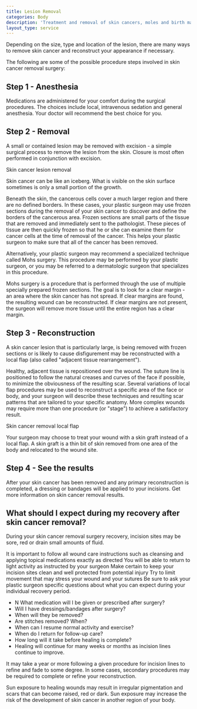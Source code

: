 ```yaml
---
title: Lesion Removal
categories: Body
description: 'Treatment and removal of skin cancers, moles and birth marks.'
layout_type: service
---
```

Depending on the size, type and location of the lesion, there are many ways to remove skin cancer and reconstruct your appearance if necessary.

The following are some of the possible procedure steps involved in skin cancer removal surgery:

## Step 1 - Anesthesia
Medications are administered for your comfort during the surgical procedures. The choices include local, intravenous sedation and general anesthesia. Your doctor will recommend the best choice for you.

## Step 2 - Removal
A small or contained lesion may be removed with excision - a simple surgical process to remove the lesion from the skin. Closure is most often performed in conjunction with excision.

Skin cancer lesion removal

Skin cancer can be like an iceberg. What is visible on the skin surface sometimes is only a small portion of the growth.

Beneath the skin, the cancerous cells cover a much larger region and there are no defined borders. In these cases, your plastic surgeon may use frozen sections during the removal of your skin cancer to discover and define the borders of the cancerous area. Frozen sections are small parts of the tissue that are removed and immediately sent to the pathologist. These pieces of tissue are then quickly frozen so that he or she can examine them for cancer cells at the time of removal of the cancer. This helps your plastic surgeon to make sure that all of the cancer has been removed.

Alternatively, your plastic surgeon may recommend a specialized technique called Mohs surgery. This procedure may be performed by your plastic surgeon, or you may be referred to a dermatologic surgeon that specializes in this procedure.

Mohs surgery is a procedure that is performed through the use of multiple specially prepared frozen sections. The goal is to look for a clear margin - an area where the skin cancer has not spread. If clear margins are found, the resulting wound can be reconstructed. If clear margins are not present, the surgeon will remove more tissue until the entire region has a clear margin.

## Step 3 - Reconstruction
A skin cancer lesion that is particularly large, is being removed with frozen sections or is likely to cause disfigurement may be reconstructed with a local flap (also called "adjacent tissue rearrangement").

Healthy, adjacent tissue is repositioned over the wound. The suture line is positioned to follow the natural creases and curves of the face if possible, to minimize the obviousness of the resulting scar. Several variations of local flap procedures may be used to reconstruct a specific area of the face or body, and your surgeon will describe these techniques and resulting scar patterns that are tailored to your specific anatomy. More complex wounds may require more than one procedure (or "stage") to achieve a satisfactory result.

Skin cancer removal local flap

Your surgeon may choose to treat your wound with a skin graft instead of a local flap. A skin graft is a thin bit of skin removed from one area of the body and relocated to the wound site.

## Step 4 - See the results
After your skin cancer has been removed and any primary reconstruction is completed, a dressing or bandages will be applied to your incisions. Get more information on skin cancer removal results.

## What should I expect during my recovery after skin cancer removal?
During your skin cancer removal surgery recovery, incision sites may be sore, red or drain small amounts of fluid.

It is important to follow all wound care instructions such as cleansing and applying topical medications exactly as directed
You will be able to return to light activity as instructed by your surgeon
Make certain to keep your incision sites clean and well protected from potential injury
Try to limit movement that may stress your wound and your sutures
Be sure to ask your plastic surgeon specific questions about what you can expect during your individual recovery period.

* N What medication will I be given or prescribed after surgery?
* Will I have dressings/bandages after surgery?
* When will they be removed?
* Are stitches removed? When?
* When can I resume normal activity and exercise?
* When do I return for follow-up care?
* How long will it take before healing is complete?
* Healing will continue for many weeks or months as incision lines continue to improve.

It may take a year or more following a given procedure for incision lines to refine and fade to some degree. In some cases, secondary procedures may be required to complete or refine your reconstruction.

Sun exposure to healing wounds may result in irregular pigmentation and scars that can become raised, red or dark. Sun exposure may increase the risk of the development of skin cancer in another region of your body.
